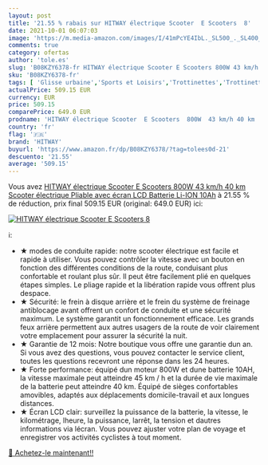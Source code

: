 ```yaml
---
layout: post
title: '21.55 % rabais sur HITWAY électrique Scooter  E Scooters  8'
date: 2021-10-01 06:07:03
image: 'https://m.media-amazon.com/images/I/41mPcYE4IbL._SL500_._SL400_.jpg'
comments: true
category: ofertas
author: 'tole.es'
slug: 'B08KZY6378-fr HITWAY électrique Scooter E Scooters 800W 43 km/h 40 km...'
sku: 'B08KZY6378-fr'
tags: [ 'Glisse urbaine','Sports et Loisirs','Trottinettes','Trottinettes et équipement','Trottinettes électriques','Vêtements et équipement de sport','hitway', ]
actualPrice: 509.15 EUR
currency: EUR
price: 509.15
comparePrice: 649.0 EUR
prodname: 'HITWAY électrique Scooter  E Scooters  800W  43 km/h 40 km  Scooter électrique Pliable avec écran LCD Batterie Li-ION 10Ah'
country: 'fr'
flag: '🇫🇷'
brand: 'HITWAY'
buyurl: 'https://www.amazon.fr/dp/B08KZY6378/?tag=tolees0d-21'
descuento: '21.55'
average: '509.15'
---
```


Vous avez [HITWAY électrique Scooter  E Scooters  800W  43 km/h 40 km  Scooter électrique Pliable avec écran LCD Batterie Li-ION 10Ah](https://www.amazon.fr/dp/B08KZY6378/?tag=tolees0d-21)  à  21.55 % de réduction, prix final  509.15 EUR (original: 649.0 EUR) ici:

[![HITWAY électrique Scooter  E Scooters  8](https://m.media-amazon.com/images/I/41mPcYE4IbL._SL500_._SL400_.jpg)](https://www.amazon.fr/dp/B08KZY6378/?tag=tolees0d-21)

ℹ️:

- ★ modes de conduite rapide: notre scooter électrique est facile et rapide à utiliser. Vous pouvez contrôler la vitesse avec un bouton en fonction des différentes conditions de la route, conduisant plus confortable et roulant plus sûr. Il peut être facilement plié en quelques étapes simples. Le pliage rapide et la libération rapide vous offrent plus despace.
- ★ Sécurité: le frein à disque arrière et le frein du système de freinage antiblocage avant offrent un confort de conduite et une sécurité maximum. Le système garantit un fonctionnement efficace. Les grands feux arrière permettent aux autres usagers de la route de voir clairement votre emplacement pour assurer la sécurité la nuit.
- ★ Garantie de 12 mois: Notre boutique vous offre une garantie dun an. Si vous avez des questions, vous pouvez contacter le service client, toutes les questions recevront une réponse dans les 24 heures.
- ★ Forte performance: équipé dun moteur 800W et dune batterie 10AH, la vitesse maximale peut atteindre 45 km / h et la durée de vie maximale de la batterie peut atteindre 40 km. Équipé de sièges confortables amovibles, adaptés aux déplacements domicile-travail et aux longues distances.
- ★ Écran LCD clair: surveillez la puissance de la batterie, la vitesse, le kilométrage, lheure, la puissance, larrêt, la tension et dautres informations via lécran. Vous pouvez ajuster votre plan de voyage et enregistrer vos activités cyclistes à tout moment.

[🛒 Achetez-le maintenant!!](https://www.amazon.fr/dp/B08KZY6378/?tag=tolees0d-21)
